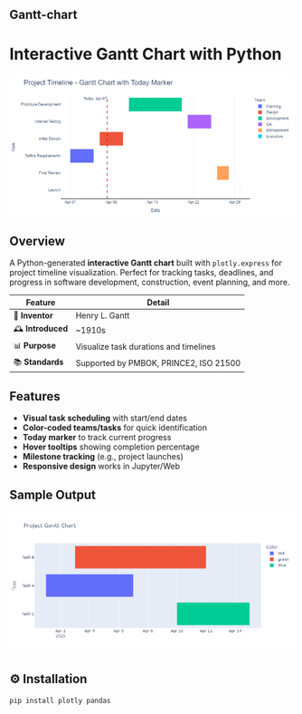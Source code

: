 ## Gantt-chart

#  Interactive Gantt Chart with Python

![Gantt Chart Example](Advanced.png) 

##  Overview
A Python-generated **interactive Gantt chart** built with `plotly.express` for project timeline visualization. Perfect for tracking tasks, deadlines, and progress in software development, construction, event planning, and more.

| Feature              | Detail                                          |
|----------------------|--------------------------------------------------|
| 📛 **Inventor**       | Henry L. Gantt                                  |
| 🕰️ **Introduced**     | ~1910s                                           |
| 📊 **Purpose**        | Visualize task durations and timelines          |
| 📚 **Standards**       | Supported by PMBOK, PRINCE2, ISO 21500          |



##  Features
- **Visual task scheduling** with start/end dates
- **Color-coded teams/tasks** for quick identification
- **Today marker** to track current progress
- **Hover tooltips** showing completion percentage
- **Milestone tracking** (e.g., project launches)
- **Responsive design** works in Jupyter/Web

##  Sample Output
![Example Gantt Chart](simple.png) 

## ⚙️ Installation
```bash
pip install plotly pandas
